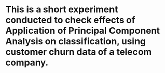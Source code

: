 # This is a short experiment conducted to check effects of Application of Principal Component Analysis on classification, using customer churn data of a telecom company.
